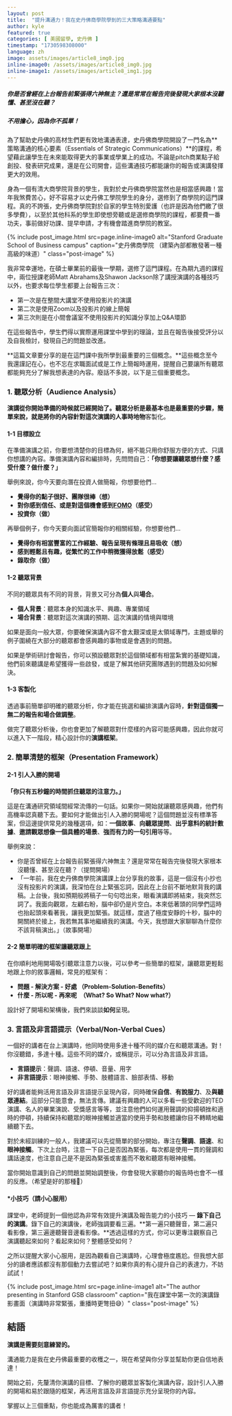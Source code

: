 ```yaml
---
layout: post
title:  "提升溝通力！我在史丹佛商學院學到的三大策略溝通要點"
author: kyle
featured: true
categories: [ 美國留學, 史丹佛 ]
timestamp: "1730598308000"
language: zh
image: assets/images/article8_img0.jpg
inline-image0: /assets/images/article8_img0.jpg
inline-image1: /assets/images/article8_img1.jpg
---
```


<h5>你是否曾經在上台報告前緊張得六神無主？還是常常在報告完後發現大家根本沒聽懂、甚至沒在聽？</h5>
<h5>不用擔心，因為你不孤單！</h5>

為了幫助史丹佛的高材生們更有效地溝通表達，史丹佛商學院開設了一門名為**策略溝通的核心要素（Essentials of Strategic Communications）**的課程，希望藉此讓學生在未來能取得更大的事業或學業上的成功。不論是pitch商業點子給創投、發表研究成果，還是在公司開會，這些溝通技巧都能讓你的報告或演講發揮更大的效用。

身為一個有清大商學院背景的學生，我對於史丹佛商學院當然也是相當感興趣！當年我煞費苦心，好不容易才以史丹佛工學院學生的身分，選修到了商學院的這門課程。真的不誇張，史丹佛商學院對於自家的學生特別愛護（也許是因為他們繳了很多學費），以至於其他科系的學生即使想旁聽或是選修商學院的課程，都要費一番功夫，事前做好功課、提早申請，才有機會踏進商學院的教室。

{% include post_image.html src=page.inline-image0 alt="Stanford Graduate School of Business campus" caption="史丹佛商學院 （建築內部都散發著一種高級的味道）" class="post-image" %}

我非常幸運地，在碩士畢業前的最後一學期，選修了這門課程。在為期九週的課程中，兩位授課老師Matt Abrahams及Shawon Jackson除了講授演講的各種技巧以外，也要求每位學生都要上台報告三次：
+ 第一次是在整間大講堂不使用投影片的演講
+ 第二次是使用Zoom以及投影片的線上簡報
+ 第三次則是在小間會議室不使用投影片的知識分享加上Q&A環節

在這些報告中，學生們得以實際運用課堂中學到的理論，並且在報告後接受評分以及自我檢討，發現自己的問題並改進。

**這篇文章要分享的是在這門課中我所學到最重要的三個概念。**這些概念至今我還謹記在心，也不忘在求職面試或是工作上簡報時運用，提醒自己要讓所有聽眾都能夠充分了解我想表達的內容。廢話不多說，以下是三個重要概念。

### 1. 聽眾分析（Audience Analysis）
**演講從你開始準備的時候就已經開始了。**聽眾分析是最基本也是最重要的步驟，簡單來說，就是將你的內容針對這次演講的**人事時地物**客製化。

#### 1-1 目標設立
在準備演講之前，你要想清楚你的目標為何，絕不能只用你舒服方便的方式、只講你想講的內容。準備演講內容和編排時，先問問自己：**「你想要讓聽眾想什麼？感受什麼？做什麼？」**

舉例來說，你今天要向潛在投資人做簡報，你想要他們...
- **覺得你的點子很好、團隊很棒（想）**
- **對你感到信任、或是對這個機會感到[FOMO](https://en.wikipedia.org/wiki/Fear_of_missing_out)（感受）**
- **投資你（做）**

再舉個例子，你今天要向面試官簡報你的相關經驗，你想要他們...
- **覺得你有相當豐富的工作經驗、報告呈現有條理且易吸收（想）**
- **感到輕鬆且有趣，從繁忙的工作中稍微獲得放鬆（感受）**
- **錄取你（做）**

#### 1-2 聽眾背景
不同的聽眾具有不同的背景，背景又可分為**個人**與**場合**。

+ **個人背景**：聽眾本身的知識水平、興趣、專業領域
+ **場合背景**：聽眾對這次演講的預期、這次演講的情境與環境

如果是面向一般大眾，你要確保演講內容不會太艱深或是太領域專門，主題或舉的例子圍繞在大部分的聽眾都會感興趣的事物或是會遇到的問題。

如果是學術研討會報告，你可以預設聽眾對於這個領域都有相當紮實的基礎知識，他們前來聽講是希望獲得一些啟發，或是了解其他研究團隊遇到的問題及如何解決。

#### 1-3 客製化
透過事前簡單卻明確的聽眾分析，你才能在挑選和編排演講內容時，**針對這個獨一無二的報告和場合做調整**。

做完了聽眾分析後，你也會更加了解聽眾對什麼樣的內容可能感興趣，因此你就可以進入下一階段，精心設計你的**演講框架**。

### 2. 簡單清楚的框架（Presentation Framework）
#### 2-1 引人入勝的開場
**「你只有五秒鐘的時間抓住聽眾的注意力。」**

這是在溝通研究領域間經常流傳的一句話。如果你一開始就讓聽眾感興趣，他們有高機率認真聽下去。要如何才能做出引人入勝的開場呢？這個問題並沒有標準答案，但這邊提供常見的幾種選項，如：**一個故事**、**向聽眾提問**、**出乎意料的統計數據**、**邀請觀眾想像一個具體的場景**、**強而有力的一句引用**等等。

舉例來說：
- 你是否曾經在上台報告前緊張得六神無主？還是常常在報告完後發現大家根本沒聽懂、甚至沒在聽？（提問開場）
- 「一年前，我在史丹佛商學院演講課上台分享我的故事，這是一個沒有小抄也沒有投影片的演講，我深怕在台上緊張忘詞，因此在上台前不斷地默背我的講稿。上台後，我如預期般將稿子一句句唸出來，眼看演講即將結束，我突然忘詞了。我面向觀眾，左顧右盼，腦中卻仍是片空白。本來低著頭的同學們這時也抬起頭來看著我，讓我更加緊張。就這樣，度過了極度安靜的十秒，腦中的開關終於接上，我若無其事地繼續我的演講。今天，我想跟大家聊聊為什麼你不該背稿演出。」（故事開場）

#### 2-2 簡單明確的框架讓聽眾跟上
在你順利地用開場吸引聽眾注意力以後，可以參考一些簡單的框架，讓聽眾更輕鬆地跟上你的敘事邏輯，常見的框架有：
- **問題 - 解決方案 - 好處 （Problem-Solution-Benefits）**
- **什麼 - 所以呢 - 再來呢　（What? So What? Now what?）**

設計好了開場和架構後，我們來談談**如何**呈現。

### 3. 言語及非言語提示（Verbal/Non-Verbal Cues）
一個好的講者在台上演講時，他同時使用多達十種不同的媒介在和聽眾溝通。對！你沒聽錯，多達十種。這些不同的媒介，或稱提示，可以分為言語及非言語。

- **言語提示**：聲調、語速、停頓、音量、用字
- **非言語提示**：眼神接觸、手勢、肢體語言、臉部表情、移動

好的講者能夠活用言語及非言語提示呈現內容，同時確保**自信**、**有說服力**、及**與聽眾連結**。這部分只能意會，無法言傳。建議有興趣的人可以多看一些受歡迎的TED演講、名人的畢業演說、受獎感言等等，並注意他們如何運用聲調的抑揚頓挫和適時的停頓，持續保持和聽眾的眼神接觸並適當的使用手勢和肢體讓你目不轉睛地繼續聽下去。

對於未經訓練的一般人，我建議可以先從簡單的部分開始，專注在**聲調**、**語速**、和**眼神接觸**。下次上台時，注意一下自己是否因為緊張，每次都是使用一貫的聲調和講話速度，也注意自己是不是因為緊張或害羞而不敢和聽眾有眼神接觸。

當你開始意識到自己的問題並開始調整後，你會發現大家聽你的報告時也會不一樣的反應。（希望是好的那種🙂）

#### *小技巧（請小心服用）
課堂中，老師提到一個他認為非常有效提升演講及報告能力的小技巧 — **錄下自己的演講**。錄下自己的演講後，老師強調要看三遍。**第一遍只聽聲音，第二遍只看影像，第三遍邊聽聲音邊看影像。**透過這樣的方式，你可以更專注觀察自己演講聽起來如何？看起來如何？整體感受如何？

之所以提醒大家小心服用，是因為觀看自己演講時，心理會極度尷尬。但我想大部分的讀者應該都沒有那個動力去嘗試吧？如果你真的有心提升自己的表達力，不妨試試！

{% include post_image.html src=page.inline-image1 alt="The author presenting in Stanford GSB classroom" caption="我在課堂中第一次的演講錄影畫面（演講時非常緊張，重播時更彆扭😅）" class="post-image" %}

## 結語
**演講是需要刻意練習的。**

溝通能力是我在史丹佛最重要的收穫之一，現在希望與你分享並幫助你更自信地表達！

開始之前，先釐清你演講的目標、了解你的聽眾並客製化演講內容，設計引人入勝的開場和易於跟隨的框架，再活用言語及非言語提示充分呈現你的內容。

掌握以上三個重點，你也能成為厲害的講者！

